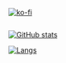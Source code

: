 [![ko-fi](https://ko-fi.com/img/githubbutton_sm.svg)](https://ko-fi.com/T6T1F99JD)

<a href="https://github.com/Not-Zero-Blank/">
<img alt="" src="https://komarev.com/ghpvc/?username=Not-Zero-Blank&style=for-the-badge&color=5802ed&label=PROFILE+VIEW+COUNT"
</a>

![GitHub stats](https://github-readme-stats.vercel.app/api?username=Not-Zero-Blank&count_private=true&show_icons=true&bg_color=1c0036&title_color=9702ed&text_color=5802ed&icon_color=9702ed&border_color=c202ed)

![Langs](https://github-readme-stats.vercel.app//api/top-langs/?username=Not-Zero-Blank&count_private=true&show_icons=true&bg_color=1c0036&title_color=9702ed&text_color=5802ed&icon_color=9702ed&border_color=c202ed)
